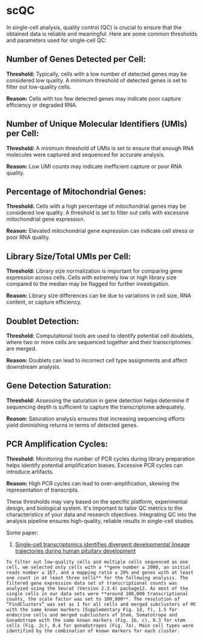 # scQC
In single-cell analysis, quality control (QC) is crucial to ensure that the obtained data is reliable and meaningful. Here are some common thresholds and parameters used for single-cell QC:

## Number of Genes Detected per Cell:

**Threshold:** Typically, cells with a low number of detected genes may be considered low quality. A minimum threshold of detected genes is set to filter out low-quality cells.

**Reason:** Cells with too few detected genes may indicate poor capture efficiency or degraded RNA.

## Number of Unique Molecular Identifiers (UMIs) per Cell:

**Threshold:** A minimum threshold of UMIs is set to ensure that enough RNA molecules were captured and sequenced for accurate analysis.

**Reason:** Low UMI counts may indicate inefficient capture or poor RNA quality.

## Percentage of Mitochondrial Genes:

**Threshold:** Cells with a high percentage of mitochondrial genes may be considered low quality. A threshold is set to filter out cells with excessive mitochondrial gene expression.

**Reason:** Elevated mitochondrial gene expression can indicate cell stress or poor RNA quality.

## Library Size/Total UMIs per Cell:

**Threshold:** Library size normalization is important for comparing gene expression across cells. Cells with extremely low or high library size compared to the median may be flagged for further investigation.

**Reason:** Library size differences can be due to variations in cell size, RNA content, or capture efficiency.

## Doublet Detection:

**Threshold:** Computational tools are used to identify potential cell doublets, where two or more cells are sequenced together and their transcriptomes are merged.

**Reason:** Doublets can lead to incorrect cell type assignments and affect downstream analysis.

## Gene Detection Saturation:

**Threshold:** Assessing the saturation in gene detection helps determine if sequencing depth is sufficient to capture the transcriptome adequately.

**Reason:** Saturation analysis ensures that increasing sequencing efforts yield diminishing returns in terms of detected genes.

## PCR Amplification Cycles:

**Threshold:** Monitoring the number of PCR cycles during library preparation helps identify potential amplification biases. Excessive PCR cycles can introduce artifacts.

**Reason:** High PCR cycles can lead to over-amplification, skewing the representation of transcripts.

These thresholds may vary based on the specific platform, experimental design, and biological system. It's important to tailor QC metrics to the characteristics of your data and research objectives. Integrating QC into the analysis pipeline ensures high-quality, reliable results in single-cell studies.

Some paper:
1. [Single-cell transcriptomics identifies divergent developmental lineage trajectories during human pituitary development](https://www.nature.com/articles/s41467-020-19012-4#Sec12)
```
To filter out low-quality cells and multiple cells sequenced as one cell, we selected only cells with a **gene number ≥ 2000, an initial reads number ≤ 1E7, and a mapping ratio ≥ 20% and genes with at least one count in at least three cells** for the following analysis. The filtered gene expression data set of transcriptional counts was analyzed using the Seurat (Version 2.3.4) package12. As most of the single cells in our data sets were **around 100,000 transcriptional counts, the scale factor was set to 100,000**. The resolution of “FindClusters” was set as 1 for all cells and merged subclusters of MC with the same known markers (Supplementary Fig. 1d, f), 1.5 for endocrine cells and merged subclusters of Stem, Somatotrope and Gonadotrope with the same known markers (Fig. 1b, c), 0.3 for stem cells (Fig. 2c), 0.4 for gonadotropes (Fig. 7a). Main cell types were identified by the combination of known markers for each cluster.
```
